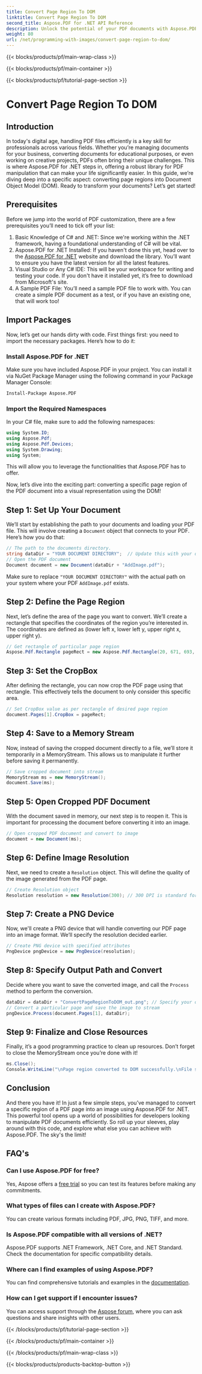 ```yaml
---
title: Convert Page Region To DOM
linktitle: Convert Page Region To DOM
second_title: Aspose.PDF for .NET API Reference
description: Unlock the potential of your PDF documents with Aspose.PDF for .NET. Convert regions of PDFs to images & enhance your workflow.
weight: 80
url: /net/programming-with-images/convert-page-region-to-dom/
---
```


{{< blocks/products/pf/main-wrap-class >}}

{{< blocks/products/pf/main-container >}}

{{< blocks/products/pf/tutorial-page-section >}}

# Convert Page Region To DOM

## Introduction

In today's digital age, handling PDF files efficiently is a key skill for professionals across various fields. Whether you’re managing documents for your business, converting documents for educational purposes, or even working on creative projects, PDFs often bring their unique challenges. This is where Aspose.PDF for .NET steps in, offering a robust library for PDF manipulation that can make your life significantly easier. In this guide, we’re diving deep into a specific aspect: converting page regions into Document Object Model (DOM). Ready to transform your documents? Let’s get started!

## Prerequisites

Before we jump into the world of PDF customization, there are a few prerequisites you’ll need to tick off your list:
1. Basic Knowledge of C# and .NET: Since we're working within the .NET framework, having a foundational understanding of C# will be vital.
2. Aspose.PDF for .NET Installed: If you haven't done this yet, head over to the [Aspose.PDF for .NET](https://releases.aspose.com/pdf/net/) website and download the library. You’ll want to ensure you have the latest version for all the latest features.
3. Visual Studio or Any C# IDE: This will be your workspace for writing and testing your code. If you don't have it installed yet, it’s free to download from Microsoft's site.
4. A Sample PDF File: You’ll need a sample PDF file to work with. You can create a simple PDF document as a test, or if you have an existing one, that will work too!

## Import Packages

Now, let’s get our hands dirty with code. First things first: you need to import the necessary packages. Here’s how to do it:

### Install Aspose.PDF for .NET
Make sure you have included Aspose.PDF in your project. You can install it via NuGet Package Manager using the following command in your Package Manager Console:
```bash
Install-Package Aspose.PDF
```

### Import the Required Namespaces
In your C# file, make sure to add the following namespaces:
```csharp
using System.IO;
using Aspose.Pdf;
using Aspose.Pdf.Devices;
using System.Drawing;
using System;
```

This will allow you to leverage the functionalities that Aspose.PDF has to offer.

Now, let’s dive into the exciting part: converting a specific page region of the PDF document into a visual representation using the DOM!

## Step 1: Set Up Your Document
We’ll start by establishing the path to your documents and loading your PDF file. This will involve creating a `Document` object that connects to your PDF. Here’s how you do that:

```csharp
// The path to the documents directory.
string dataDir = "YOUR DOCUMENT DIRECTORY";  // Update this with your directory path
// Open the PDF document
Document document = new Document(dataDir + "AddImage.pdf");
```

Make sure to replace `"YOUR DOCUMENT DIRECTORY"` with the actual path on your system where your PDF `AddImage.pdf` exists.

## Step 2: Define the Page Region
Next, let’s define the area of the page you want to convert. We’ll create a rectangle that specifies the coordinates of the region you’re interested in. The coordinates are defined as (lower left x, lower left y, upper right x, upper right y).

```csharp
// Get rectangle of particular page region
Aspose.Pdf.Rectangle pageRect = new Aspose.Pdf.Rectangle(20, 671, 693, 1125);
```

## Step 3: Set the CropBox
After defining the rectangle, you can now crop the PDF page using that rectangle. This effectively tells the document to only consider this specific area.

```csharp
// Set CropBox value as per rectangle of desired page region
document.Pages[1].CropBox = pageRect;
```

## Step 4: Save to a Memory Stream
Now, instead of saving the cropped document directly to a file, we’ll store it temporarily in a MemoryStream. This allows us to manipulate it further before saving it permanently.

```csharp
// Save cropped document into stream
MemoryStream ms = new MemoryStream();
document.Save(ms);
```

## Step 5: Open Cropped PDF Document
With the document saved in memory, our next step is to reopen it. This is important for processing the document before converting it into an image.

```csharp
// Open cropped PDF document and convert to image
document = new Document(ms);
```

## Step 6: Define Image Resolution
Next, we need to create a `Resolution` object. This will define the quality of the image generated from the PDF page.

```csharp
// Create Resolution object
Resolution resolution = new Resolution(300); // 300 DPI is standard for print quality
```

## Step 7: Create a PNG Device
Now, we'll create a PNG device that will handle converting our PDF page into an image format. We’ll specify the resolution decided earlier.

```csharp
// Create PNG device with specified attributes
PngDevice pngDevice = new PngDevice(resolution);
```

## Step 8: Specify Output Path and Convert
Decide where you want to save the converted image, and call the `Process` method to perform the conversion.

```csharp
dataDir = dataDir + "ConvertPageRegionToDOM_out.png"; // Specify your output file
// Convert a particular page and save the image to stream
pngDevice.Process(document.Pages[1], dataDir);
```

## Step 9: Finalize and Close Resources
Finally, it’s a good programming practice to clean up resources. Don’t forget to close the MemoryStream once you’re done with it!

```csharp
ms.Close();
Console.WriteLine("\nPage region converted to DOM successfully.\nFile saved at " + dataDir);
```

## Conclusion

And there you have it! In just a few simple steps, you’ve managed to convert a specific region of a PDF page into an image using Aspose.PDF for .NET. This powerful tool opens up a world of possibilities for developers looking to manipulate PDF documents efficiently. So roll up your sleeves, play around with this code, and explore what else you can achieve with Aspose.PDF. The sky's the limit!

## FAQ's

### Can I use Aspose.PDF for free?  
Yes, Aspose offers a [free trial](https://releases.aspose.com/) so you can test its features before making any commitments.

### What types of files can I create with Aspose.PDF?  
You can create various formats including PDF, JPG, PNG, TIFF, and more. 

### Is Aspose.PDF compatible with all versions of .NET?  
Aspose.PDF supports .NET Framework, .NET Core, and .NET Standard. Check the documentation for specific compatibility details.

### Where can I find examples of using Aspose.PDF?  
You can find comprehensive tutorials and examples in the [documentation](https://reference.aspose.com/pdf/net/).

### How can I get support if I encounter issues?  
You can access support through the [Aspose forum](https://forum.aspose.com/c/pdf/10), where you can ask questions and share insights with other users.

{{< /blocks/products/pf/tutorial-page-section >}}

{{< /blocks/products/pf/main-container >}}

{{< /blocks/products/pf/main-wrap-class >}}

{{< blocks/products/products-backtop-button >}}
